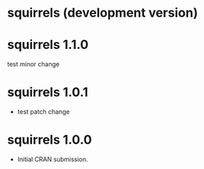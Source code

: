 # squirrels (development version)

# squirrels 1.1.0

test minor change

# squirrels 1.0.1

* test patch change

# squirrels 1.0.0

* Initial CRAN submission.
